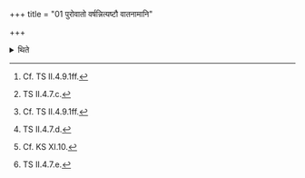 +++
title = "01 पुरोवातो वर्षन्नित्यष्टौ वातनामानि"

+++

<details><summary>थिते</summary>

1. Having made ghee-libations by means of the names of the wind[^1] with puro vāto varṣan...[^2] (the Adhvaryu) having spread inside the altar the black-antelope-skin with its neck to the west and with its hairy (side) upward, having mixed on it the flour of Kharjūra or Karīra (-fruits) with black honey[^3] with māndā vāśāḥ...[^4], having made three balls[^5] of them having covered (them) with lotus leaves, having lifted up the ends of the black-antelope-skin, he ties (it) by means of black rope with vr̥ṣṇo aśvasya sandānamasi....[^6]  

[^1]: Cf. TS II.4.9.1ff.  

[^2]: TS II.4.7.c.  

[^3]: Cf. TS II.4.9.1ff.  

[^4]: TS II.4.7.d.  

[^5]: Cf. KS XI.10.  

[^6]: TS II.4.7.e.  

</details>
